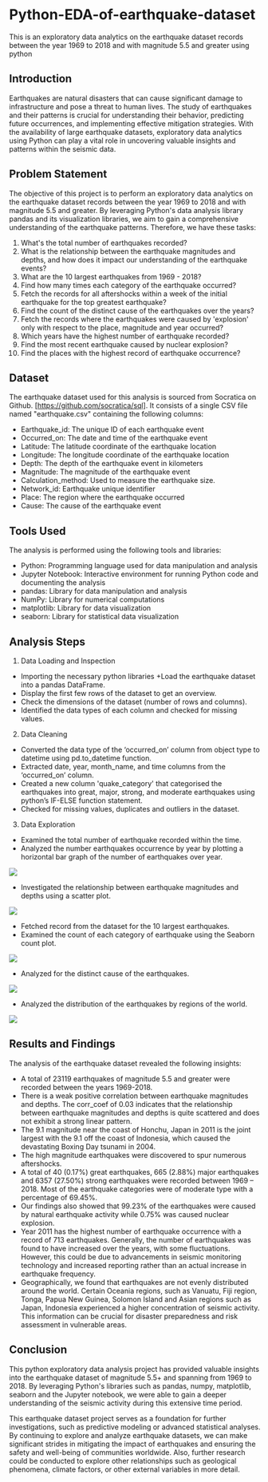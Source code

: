# Python-EDA-of-earthquake-dataset
This is an exploratory data analytics on the earthquake dataset records between the year 1969 to 2018 and with magnitude 5.5 and greater using python

## Introduction
Earthquakes are natural disasters that can cause significant damage to infrastructure and pose a threat to human lives. The study of earthquakes and their patterns is crucial for understanding their behavior, predicting future occurrences, and implementing effective mitigation strategies. With the availability of large earthquake datasets, exploratory data analytics using Python can play a vital role in uncovering valuable insights and patterns within the seismic data.

## Problem Statement
The objective of this project is to perform an exploratory data analytics on the earthquake dataset records between the year 1969 to 2018 and with magnitude 5.5 and greater. By leveraging Python's data analysis library pandas and its visualization libraries, we aim to gain a comprehensive understanding of the earthquake patterns. Therefore, we have these tasks:
1.	What's the total number of earthquakes recorded?
2.	What is the relationship between the earthquake magnitudes and depths, and how does it impact our understanding of the earthquake events?
3.	What are the 10 largest earthquakes from 1969 - 2018?
4.	Find how many times each category of the earthquake occurred?
5.	Fetch the records for all aftershocks within a week of the initial earthquake for the top greatest earthquake?
6.	Find the count of the distinct cause of the earthquakes over the years?
7.	Fetch the records where the earthquakes were caused by 'explosion' only with respect to the place, magnitude and year occurred?
8.	Which years have the highest number of earthquake recorded?
9.	Find the most recent earthquake caused by nuclear explosion?
10.	Find the places with the highest record of earthquake occurrence?


## Dataset
The earthquake dataset used for this analysis is sourced from Socratica on Github. [https://github.com/socratica/sql]. It consists of a single CSV file named "earthquake.csv" containing the following columns:

+	Earthquake_id: The unique ID of each earthquake event
+	Occurred_on: The date and time of the earthquake event
+	Latitude: The latitude coordinate of the earthquake location
+	Longitude: The longitude coordinate of the earthquake location
+	Depth: The depth of the earthquake event in kilometers
+	Magnitude: The magnitude of the earthquake event
+	Calculation_method: Used to measure the earthquake size.
+	Network_id: Earthquake unique identifier
+	Place: The region where the earthquake occurred
+	Cause: The cause of the earthquake event


## Tools Used
The analysis is performed using the following tools and libraries:
+	Python: Programming language used for data manipulation and analysis
+	Jupyter Notebook: Interactive environment for running Python code and documenting the analysis
+	pandas: Library for data manipulation and analysis
+	NumPy: Library for numerical computations
+	matplotlib: Library for data visualization
+	seaborn: Library for statistical data visualization


## Analysis Steps
1.	Data Loading and Inspection
+	Importing the necessary python libraries
+Load the earthquake dataset into a pandas DataFrame.
+	Display the first few rows of the dataset to get an overview.
+	Check the dimensions of the dataset (number of rows and columns).
+	Identified the data types of each column and checked for missing values.

2.	Data Cleaning
+	Converted the data type of the ‘occurred_on’ column from object type to datetime using pd.to_datetime function.
+	Extracted date, year, month_name, and time columns from the ‘occurred_on’ column.
+	Created a new column 'quake_category' that categorised the earthquakes into great, major, strong, and moderate earthquakes using python’s IF-ELSE function statement.
+	Checked for missing values, duplicates and outliers in the dataset.

3.	Data Exploration
+	Examined the total number of earthquake recorded within the time.
+	Analyzed the number earthquakes occurrence by year by plotting a horizontal bar graph of the number of earthquakes over year.

![](https://github.com/Uzo-Hill/Python-EDA-of-earthquake-dataset/blob/main/earthquake_year.PNG)

+	Investigated the relationship between earthquake magnitudes and depths using a scatter plot.

![](https://github.com/Uzo-Hill/Python-EDA-of-earthquake-dataset/blob/main/Correlation%20magnitude%20and%20depth.PNG)

+	Fetched record from the dataset for the 10 largest earthquakes. 
+	Examined the count of each category of earthquake using the Seaborn count plot.

![](https://github.com/Uzo-Hill/Python-EDA-of-earthquake-dataset/blob/main/earthquake_category.PNG)

+	Analyzed for the distinct cause of the earthquakes.

![](https://github.com/Uzo-Hill/Python-EDA-of-earthquake-dataset/blob/main/earthquake_cause.PNG)

+	Analyzed the distribution of the earthquakes by regions of the world.

![](https://github.com/Uzo-Hill/Python-EDA-of-earthquake-dataset/blob/main/earthquake_by_region.PNG)
>
## Results and Findings
>
The analysis of the earthquake dataset revealed the following insights:
+	A total of 23119 earthquakes of magnitude 5.5 and greater were recorded between the years 1969-2018.
+	There is a weak positive correlation between earthquake magnitudes and depths. The corr_coef of 0.03 indicates that the relationship between earthquake magnitudes and depths is quite scattered and does not exhibit a strong linear pattern.
+	The 9.1 magnitude near the coast of Honchu, Japan in 2011 is the joint largest with the 9.1 off the coast of Indonesia, which caused the devastating Boxing Day tsunami in 2004.
+	The high magnitude earthquakes were discovered to spur numerous aftershocks.
+	A total of 40 (0.17%) great earthquakes, 665 (2.88%) major earthquakes and 6357 (27.50%) strong earthquakes were recorded between 1969 – 2018. Most of the earthquake categories were of moderate type with a percentage of 69.45%.
+	Our findings also showed that 99.23% of the earthquakes were caused by natural earthquake activity while 0.75% was caused nuclear explosion.
+	Year 2011 has the highest number of earthquake occurrence with a record of 713 earthquakes. Generally, the number of earthquakes was found to have increased over the years, with some fluctuations. However, this could be due to advancements in seismic monitoring technology and increased reporting rather than an actual increase in earthquake frequency.
+	Geographically, we found that earthquakes are not evenly distributed around the world. Certain Oceania regions, such as Vanuatu, Fiji region, Tonga, Papua New Guinea, Solomon Island and Asian regions such as Japan, Indonesia experienced a higher concentration of seismic activity. This information can be crucial for disaster preparedness and risk assessment in vulnerable areas.

## Conclusion
>
This python exploratory data analysis project has provided valuable insights into the earthquake dataset of magnitude 5.5+ and spanning from 1969 to 2018. By leveraging Python's libraries such as pandas, numpy, matplotlib, seaborn and the Jupyter notebook, we were able to gain a deeper understanding of the seismic activity during this extensive time period.

This earthquake dataset project serves as a foundation for further investigations, such as predictive modeling or advanced statistical analyses. By continuing to explore and analyze earthquake datasets, we can make significant strides in mitigating the impact of earthquakes and ensuring the safety and well-being of communities worldwide. Also, further research could be conducted to explore other relationships such as geological phenomena, climate factors, or other external variables in more detail.
